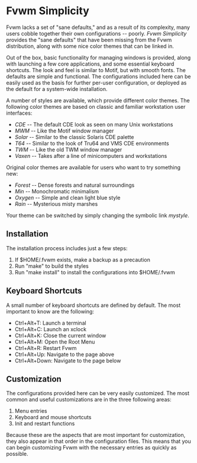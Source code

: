 Fvwm Simplicity
===============

Fvwm lacks a set of "sane defaults," and as a result of its complexity, many
users cobble together their own configurations -- poorly. _Fvwm_ _Simplicity_
provides the "sane defaults" that have been missing from the Fvwm distribution,
along with some nice color themes that can be linked in.

Out of the box, basic functionality for managing windows is provided, along
with launching a few core applications, and some essential keyboard shortcuts.
The look and feel is similar to Motif, but with smooth fonts. The defaults are
simple and functional. The configurations included here can be easily used as
the basis for further per-user configuration, or deployed as the default for a
system-wide installation.

A number of styles are available, which provide different color themes. The
following color themes are based on classic and familiar workstation user
interfaces:

* _CDE_ -- The default CDE look as seen on many Unix workstations
* _MWM_ -- Like the Motif window manager
* _Solar_ -- Similar to the classic Solaris CDE palette
* _T64_ -- Similar to the look of Tru64 and VMS CDE environments
* _TWM_ -- Like the old TWM window manager
* _Vaxen_ -- Takes after a line of minicomputers and workstations

Original color themes are available for users who want to try something new:

* _Forest_ -- Dense forests and natural surroundings
* _Min_ -- Monochromatic minimalism
* _Oxygen_ -- Simple and clean light blue style
* _Rain_ -- Mysterious misty marshes

Your theme can be switched by simply changing the symbolic link _mystyle_.

Installation
------------
The installation process includes just a few steps:

1. If $HOME/.fvwm exists, make a backup as a precaution
2. Run "make" to build the styles
3. Run "make install" to install the configurations into $HOME/.fvwm

Keyboard Shortcuts
------------------
A small number of keyboard shortcuts are defined by default. The most important
to know are the following:

* Ctrl+Alt+T: Launch a terminal
* Ctrl+Alt+C: Launch an xclock
* Ctrl+Alt+K: Close the current window
* Ctrl+Alt+M: Open the Root Menu
* Ctrl+Alt+R: Restart Fvwm
* Ctrl+Alt+Up: Navigate to the page above
* Ctrl+Alt+Down: Navigate to the page below

Customization
-------------
The configurations provided here can be very easily customized. The most common
and useful customizations are in the three following areas:

1. Menu entries
2. Keyboard and mouse shortcuts
3. Init and restart functions

Because these are the aspects that are most important for customization, they
also appear in that order in the configuration files. This means that you can
begin customizing Fvwm with the necessary entries as quickly as possible.
